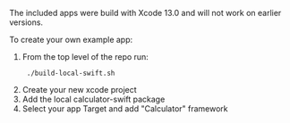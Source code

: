 The included apps were build with Xcode 13.0 and will not work on earlier versions.

To create your own example app:

1. From the top level of the repo run:
   ```shell
    ./build-local-swift.sh
   ```
2. Create your new xcode project
3. Add the local calculator-swift package
4. Select your app Target and add "Calculator" framework
